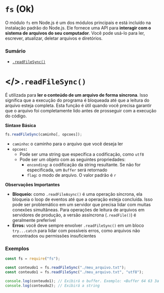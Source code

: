 # `fs` (Ok)

O módulo `fs` em Node.js é um dos módulos principais e está incluído na instalação padrão do Node.js. Ele fornece uma API para **interagir com o sistema de arquivos do seu computador**. Você pode usá-lo para ler, escrever, atualizar, deletar arquivos e diretórios.

### Sumário

- [`.readFileSync()`](#readfilesync)

# <a id="readfilesync"></>`.readFileSync()`

É utilizada para **ler o conteúdo de um arquivo de forma síncrona**. Isso significa que a execução do programa é bloqueada até que a leitura do arquivo esteja completa. Esta função é útil quando você precisa garantir que o arquivo foi completamente lido antes de prosseguir com a execução do código.

**Sintaxe Básica**

```JavaScript
fs.readFileSync(caminho[, opcoes]);
```

- `caminho`**:** o caminho para o arquivo que você deseja ler
- `opcoes`**:**
    + Pode ser uma string que específica a codificação, como `utf8`
    + Pode ser um objeto com as seguintes propriedades:
        - `enconding`**:** a codificação da string resultante. Se não for especificada, um `Buffer` será retornado
        - `flag`**:** o modo de arquivo. O valor padrão é `r`

**Observações Importantes**

- **Bloqueio:** como `.readFileAsync()` é uma operação síncrona, ela bloqueia o loop de eventos até que a operação esteja concluída. Isso pode ser problemático em um servidor que precisa lidar com muitas conexões simultâneas. Para operações de leitura de arquivos em servidores de produção, a versão assíncrona (`.readFile()`) é geralmente preferível
- **Erros:** você deve sempre envolver `.readFileSync()` em um bloco `try...catch` para lidar com possíveis erros, como arquivos não encontrados ou permissões insuficientes

### Exemplos

```JavaScript
const fs = require("fs");

const conteudo1 = fs.readFileSync("./meu_arquivo.txt");
const conteudo1 = fs.readFileSync("./meu_arquivo.txt", "utf8");

console.log(conteudo1); // Exibirá o buffer. Exemplo: <Buffer 64 63 3a 37 31 3a 39 36 3a 66 30 3a 37 62 3a 31 62 0a>
console.log(conteudo2); // Exibirá a string
```